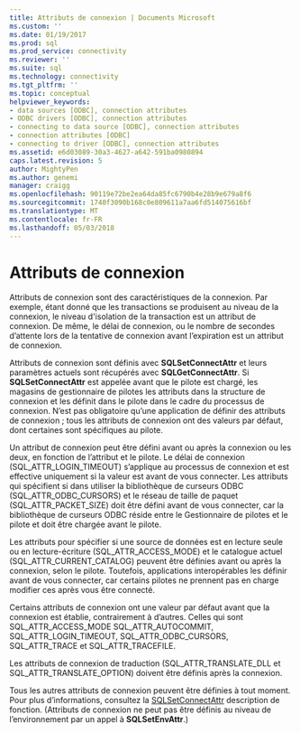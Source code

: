 ```yaml
---
title: Attributs de connexion | Documents Microsoft
ms.custom: ''
ms.date: 01/19/2017
ms.prod: sql
ms.prod_service: connectivity
ms.reviewer: ''
ms.suite: sql
ms.technology: connectivity
ms.tgt_pltfrm: ''
ms.topic: conceptual
helpviewer_keywords:
- data sources [ODBC], connection attributes
- ODBC drivers [ODBC], connection attributes
- connecting to data source [ODBC], connection attributes
- connection attributes [ODBC]
- connecting to driver [ODBC], connection attributes
ms.assetid: e6d03089-30a3-4627-a642-591ba0980894
caps.latest.revision: 5
author: MightyPen
ms.author: genemi
manager: craigg
ms.openlocfilehash: 90119e72be2ea64da85fc6790b4e28b9e679a8f6
ms.sourcegitcommit: 1740f3090b168c0e809611a7aa6fd514075616bf
ms.translationtype: MT
ms.contentlocale: fr-FR
ms.lasthandoff: 05/03/2018
---
```

# <a name="connection-attributes"></a>Attributs de connexion
Attributs de connexion sont des caractéristiques de la connexion. Par exemple, étant donné que les transactions se produisent au niveau de la connexion, le niveau d'isolation de la transaction est un attribut de connexion. De même, le délai de connexion, ou le nombre de secondes d’attente lors de la tentative de connexion avant l’expiration est un attribut de connexion.  
  
 Attributs de connexion sont définis avec **SQLSetConnectAttr** et leurs paramètres actuels sont récupérés avec **SQLGetConnectAttr**. Si **SQLSetConnectAttr** est appelée avant que le pilote est chargé, les magasins de gestionnaire de pilotes les attributs dans la structure de connexion et les définit dans le pilote dans le cadre du processus de connexion. N’est pas obligatoire qu’une application de définir des attributs de connexion ; tous les attributs de connexion ont des valeurs par défaut, dont certaines sont spécifiques au pilote.  
  
 Un attribut de connexion peut être défini avant ou après la connexion ou les deux, en fonction de l’attribut et le pilote. Le délai de connexion (SQL_ATTR_LOGIN_TIMEOUT) s’applique au processus de connexion et est effective uniquement si la valeur est avant de vous connecter. Les attributs qui spécifient si dans utiliser la bibliothèque de curseurs ODBC (SQL_ATTR_ODBC_CURSORS) et le réseau de taille de paquet (SQL_ATTR_PACKET_SIZE) doit être défini avant de vous connecter, car la bibliothèque de curseurs ODBC réside entre le Gestionnaire de pilotes et le pilote et doit être chargée avant le pilote.  
  
 Les attributs pour spécifier si une source de données est en lecture seule ou en lecture-écriture (SQL_ATTR_ACCESS_MODE) et le catalogue actuel (SQL_ATTR_CURRENT_CATALOG) peuvent être définies avant ou après la connexion, selon le pilote. Toutefois, applications interopérables les définir avant de vous connecter, car certains pilotes ne prennent pas en charge modifier ces après vous être connecté.  
  
 Certains attributs de connexion ont une valeur par défaut avant que la connexion est établie, contrairement à d’autres. Celles qui sont SQL_ATTR_ACCESS_MODE SQL_ATTR_AUTOCOMMIT, SQL_ATTR_LOGIN_TIMEOUT, SQL_ATTR_ODBC_CURSORS, SQL_ATTR_TRACE et SQL_ATTR_TRACEFILE.  
  
 Les attributs de connexion de traduction (SQL_ATTR_TRANSLATE_DLL et SQL_ATTR_TRANSLATE_OPTION) doivent être définis après la connexion.  
  
 Tous les autres attributs de connexion peuvent être définies à tout moment. Pour plus d’informations, consultez la [SQLSetConnectAttr](../../../odbc/reference/syntax/sqlsetconnectattr-function.md) description de fonction. (Attributs de connexion ne peut pas être définis au niveau de l’environnement par un appel à **SQLSetEnvAttr**.)
